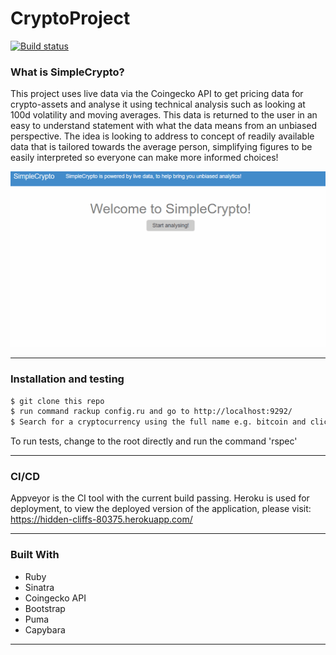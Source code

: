 # CryptoProject
[![Build status](https://ci.appveyor.com/api/projects/status/ucxdtomi8jsucjnf?svg=true)](https://ci.appveyor.com/project/Kaymo1990/cryptoproject)

### What is SimpleCrypto?

This project uses live data via the Coingecko API to get pricing data for crypto-assets and analyse it using technical analysis such as looking at 100d volatility and moving averages.
This data is returned to the user in an easy to understand statement with what the data means from an unbiased perspective. The idea is looking to address to concept of readily available data that is tailored towards the average person, simplifying figures to be easily interpreted so everyone can make more informed choices!

![](simplecrypto.gif)

-------

### Installation and testing

```sh
$ git clone this repo
$ run command rackup config.ru and go to http://localhost:9292/
$ Search for a cryptocurrency using the full name e.g. bitcoin and click analyse to see the analysis
```
To run tests, change to the root directly and run the command 'rspec'

-------

### CI/CD

Appveyor is the CI tool with the current build passing.
Heroku is used for deployment, to view the deployed version of the application, please visit:
https://hidden-cliffs-80375.herokuapp.com/

-------

### Built With

* Ruby
* Sinatra
* Coingecko API
* Bootstrap
* Puma
* Capybara

------
